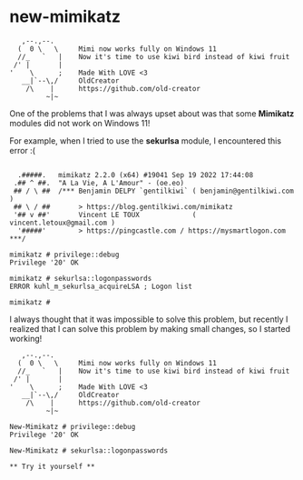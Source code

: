 # new-mimikatz
```
   ,--.,--.                                                                      
  (  0 \   \     Mimi now works fully on Windows 11                              
  //_   `   |    Now it's time to use kiwi bird instead of kiwi fruit            
 /' |       |                                                                    
'    \      ;    Made With LOVE <3                                               
   __|`--\,/     OldCreator                                                      
    /\    |      https://github.com/old-creator                                  
         ~|~                                                                     
```

One of the problems that I was always upset about was that some **Mimikatz** modules did not work on Windows 11!

For example, when I tried to use the **sekurlsa** module, I encountered this error :(

```

  .#####.   mimikatz 2.2.0 (x64) #19041 Sep 19 2022 17:44:08
 .## ^ ##.  "A La Vie, A L'Amour" - (oe.eo)
 ## / \ ##  /*** Benjamin DELPY `gentilkiwi` ( benjamin@gentilkiwi.com )
 ## \ / ##       > https://blog.gentilkiwi.com/mimikatz
 '## v ##'       Vincent LE TOUX             ( vincent.letoux@gmail.com )
  '#####'        > https://pingcastle.com / https://mysmartlogon.com ***/

mimikatz # privilege::debug
Privilege '20' OK

mimikatz # sekurlsa::logonpasswords
ERROR kuhl_m_sekurlsa_acquireLSA ; Logon list

mimikatz #
```

I always thought that it was impossible to solve this problem, but recently I realized that I can solve this problem by making small changes, so I started working!

```
   ,--.,--.
  (  0 \   \     Mimi now works fully on Windows 11
  //_   `   |    Now it's time to use kiwi bird instead of kiwi fruit
 /' |       |
'    \      ;    Made With LOVE <3
   __|`--\,/     OldCreator
    /\    |      https://github.com/old-creator
         ~|~

New-Mimikatz # privilege::debug
Privilege '20' OK

New-Mimikatz # sekurlsa::logonpasswords

** Try it yourself **
```
